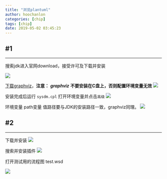 ```yaml
---
title: "浏览plantuml"
author: hoochanlon
categories: [chip]
tags: [chip]
date: 2019-05-02 03:45:23
---
```


## #1
---
搜索jdk进入官网download，接受许可及下载并安装

<!-- more -->

![](https://i.postimg.cc/447CVFzv/2019-04-05-222706.png)

[下载graphviz](https://graphviz.gitlab.io/download/)，**注意：** ***graphviz*** **不要安装在C盘上，否则配置环境变量无效**
![](https://i.postimg.cc/g2qPf8j2/20190502035702.png)

安装完成后运行 `sysdm.cpl` 打开环境变量并点击`高级`
![](https://i.postimg.cc/pLcVPczm/2019-04-05-230724.png)

环境变量 path变量 值路径要与JDK的安装路径一致，graphviz同理。
![](https://i.postimg.cc/6QhKbHcj/2019-04-05-225827.png)

## #2
---
下载并安装
![](https://i.postimg.cc/htRCYKfs/2019-04-05-231436.png)

搜索并安装插件
![](https://i.postimg.cc/zXmhTjtb/2019-04-05-232113.png)  

打开测试用的流程图 test.wsd

![](https://i.postimg.cc/RVVTWGN7/2019-04-05-232614.png)